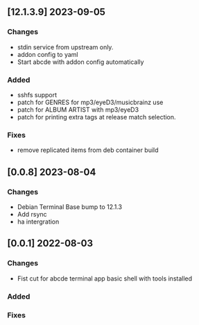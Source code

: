 ## [12.1.3.9] 2023-09-05

### Changes
 - stdin service from upstream only.
 - addon config to yaml
 - Start abcde with addon config automatically

### Added
 - sshfs support
 - patch for GENRES for mp3/eyeD3/musicbrainz use
 - patch for ALBUM ARTIST with mp3/eyeD3
 - patch for printing extra tags at release match selection.

### Fixes
 - remove replicated items from deb container build

## [0.0.8] 2023-08-04

### Changes
 - Debian Terminal Base bump to 12.1.3
 - Add rsync
 - ha intergration

## [0.0.1] 2022-08-03

### Changes
 - Fist cut for abcde terminal app basic shell with tools installed

### Added
### Fixes


